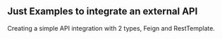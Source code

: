 ## Just Examples to integrate an external API

Creating a simple API integration with 2 types, Feign and RestTemplate.
